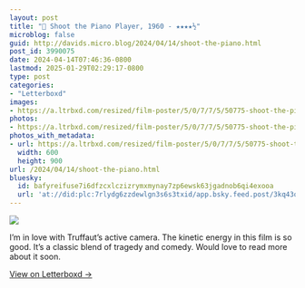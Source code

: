 ```yaml
---
layout: post
title: "🍿 Shoot the Piano Player, 1960 - ★★★★½"
microblog: false
guid: http://davids.micro.blog/2024/04/14/shoot-the-piano.html
post_id: 3990075
date: 2024-04-14T07:46:36-0800
lastmod: 2025-01-29T02:29:17-0800
type: post
categories:
- "Letterboxd"
images:
- https://a.ltrbxd.com/resized/film-poster/5/0/7/7/5/50775-shoot-the-piano-player-0-600-0-900-crop.jpg?v=ed83e6fa02
photos:
- https://a.ltrbxd.com/resized/film-poster/5/0/7/7/5/50775-shoot-the-piano-player-0-600-0-900-crop.jpg?v=ed83e6fa02
photos_with_metadata:
- url: https://a.ltrbxd.com/resized/film-poster/5/0/7/7/5/50775-shoot-the-piano-player-0-600-0-900-crop.jpg?v=ed83e6fa02
  width: 600
  height: 900
url: /2024/04/14/shoot-the-piano.html
bluesky:
  id: bafyreifuse7i6dfzcxlczizrymxmynay7zp6ewsk63jgadnob6qi4exooa
  url: 'at://did:plc:7rlydg6zzdewlgn3s6s3txid/app.bsky.feed.post/3kq43onmlot2x'
---
```

 <p><img src="https://a.ltrbxd.com/resized/film-poster/5/0/7/7/5/50775-shoot-the-piano-player-0-600-0-900-crop.jpg?v=ed83e6fa02"/></p> <p>I’m in love with Truffaut’s active camera. The kinetic energy in this film is so good. It’s a classic blend of tragedy and comedy. Would love to read more about it soon.</p> 
<p><a href="https://letterboxd.com/theschlaepfer/film/shoot-the-piano-player/">View on Letterboxd →</a></p>
